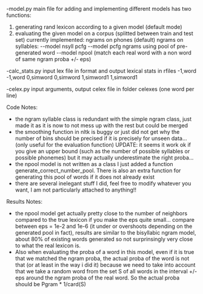 -model.py
main file for adding and implementing different models has two functions: 
1. generating rand lexicon according to a given model (default mode)
2. evaluating the given model on a corpus (splitted between train and test set)
currently implemented:
ngrams on phones (default) 
ngrams on syllables: --model nsyll
pcfg --model pcfg
ngrams using pool of pre-generated word --model npool (match each real word with a non word of same ngram proba +/- eps)

-calc_stats.py
input lex file in format and output lexical stats in rfiles
-1,word
-1,word
0,simword
0,simword
1,simword1
1,simword1

-celex.py
input arguments, output celex file in folder celexes (one word per line)


Code Notes:
- the ngram syllable class is redundant with the simple ngram class, just made it as it is now to not mess up with the rest but could be merged
- the smoothing function in nltk is buggy or just did not get why the number of bins should be precised if it is precisely for unseen data... (only useful for the evaluation function) UPDATE: it seems it work ok if you give an upper bound (such as the number of possible syllables or possible phonemes) but it may actually underestimate the right proba...
- the npool model is not written as a class I just added a function generate_correct_number_pool. There is also an extra function for generating this pool of words if it does not already exist
- there are several inelegant stuff I did, feel free to modify whatever you want, I am not particularly attached to anything!!

Results Notes:
- the npool model get actually pretty close to the number of neighbors compared to the true lexicon if you make the eps quite small... compare between eps = 1e-2 and 1e-6 (it under or overshoots depending on the generated pool in fact), results are similar to the bisyllabic ngram model, about 80% of existing words generated so not surprinsingly very close to what the real lexicon is.
- Also when evaluating the proba of a word in this model, even if it is true that we matched the ngram proba, the actual proba of the word is not that (or at least in the way i did it) because we need to take into account that we take a random word from the set S of all words in the interval +/-eps around the ngram proba of the real word. So the actual proba should be Pgram * 1/card(S)
